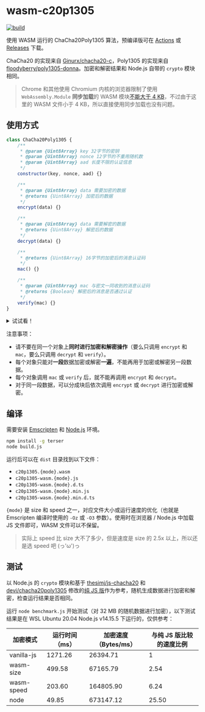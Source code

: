 # wasm-c20p1305

[![build](https://github.com/TransparentLC/wasm-c20p1305/actions/workflows/build.yml/badge.svg)](https://github.com/TransparentLC/wasm-c20p1305/actions/workflows/build.yml)

使用 WASM 运行的 ChaCha20Poly1305 算法，预编译版可在 [Actions](https://github.com/TransparentLC/wasm-c20p1305/actions/workflows/build.yml) 或 [Releases](https://github.com/TransparentLC/wasm-c20p1305/releases) 下载。

ChaCha20 的实现来自 [Ginurx/chacha20-c](https://github.com/Ginurx/chacha20-c)，Poly1305 的实现来自 [floodyberry/poly1305-donna](https://github.com/floodyberry/poly1305-donna)。加密和解密结果和 Node.js 自带的 `crypto` 模块相同。

> Chrome 和其他使用 Chromium 内核的浏览器限制了使用 `WebAssembly.Module` **同步加载**的 WASM 模块[不能大于 4 KB](https://github.com/webpack/webpack/issues/6475)，不过由于这里的 WASM 文件小于 4 KB，所以直接使用同步加载也没有问题。

## 使用方式

```js
class ChaCha20Poly1305 {
    /**
     * @param {Uint8Array} key 32字节的密钥
     * @param {Uint8Array} nonce 12字节的不重用随机数
     * @param {Uint8Array} aad 长度不限的认证信息
     */
    constructor(key, nonce, aad) {}

    /**
     * @param {Uint8Array} data 需要加密的数据
     * @returns {Uint8Array} 加密后的数据
     */
    encrypt(data) {}

    /**
     * @param {Uint8Array} data 需要解密的数据
     * @returns {Uint8Array} 解密后的数据
     */
    decrypt(data) {}

    /**
     * @returns {Uint8Array} 16字节的加密后的消息认证码
     */
    mac() {}

    /**
     * @param {Uint8Array} mac 与密文一同收到的消息认证码
     * @returns {Boolean} 解密后的消息是否通过认证
     */
    verify(mac) {}
}
```
<details>

<summary>试试看！</summary>

```js
if (typeof btoa === 'undefined') {
    global.btoa = str => Buffer.from(str, 'binary').toString('base64');
}

if (typeof atob === 'undefined') {
    global.atob = b64Encoded => Buffer.from(b64Encoded, 'base64').toString('binary');
}

// 在浏览器中加载时，名称为ChaCha20Poly1305
const ChaCha20Poly1305 = require('./dist/c20p1305-wasm.speed.min.js');

// 以下的测试向量来自 https://datatracker.ietf.org/doc/html/rfc7539#section-2.8.2

// key长度固定为32
const key = new Uint8Array([
    0x80, 0x81, 0x82, 0x83, 0x84, 0x85, 0x86, 0x87,
    0x88, 0x89, 0x8a, 0x8b, 0x8c, 0x8d, 0x8e, 0x8f,
    0x90, 0x91, 0x92, 0x93, 0x94, 0x95, 0x96, 0x97,
    0x98, 0x99, 0x9a, 0x9b, 0x9c, 0x9d, 0x9e, 0x9f,
]);
// nonce长度固定为12
const nonce = new Uint8Array([
    0x07, 0x00, 0x00, 0x00, 0x40, 0x41, 0x42, 0x43,
    0x44, 0x45, 0x46, 0x47,
]);
// aad长度不限
const aad = new Uint8Array([
    0x50, 0x51, 0x52, 0x53, 0xc0, 0xc1, 0xc2, 0xc3,
    0xc4, 0xc5, 0xc6, 0xc7,
]);
// 需要加密的明文
const plaintext = new Uint8Array([
    0x4c, 0x61, 0x64, 0x69, 0x65, 0x73, 0x20, 0x61,
    0x6e, 0x64, 0x20, 0x47, 0x65, 0x6e, 0x74, 0x6c,
    0x65, 0x6d, 0x65, 0x6e, 0x20, 0x6f, 0x66, 0x20,
    0x74, 0x68, 0x65, 0x20, 0x63, 0x6c, 0x61, 0x73,
    0x73, 0x20, 0x6f, 0x66, 0x20, 0x27, 0x39, 0x39,
    0x3a, 0x20, 0x49, 0x66, 0x20, 0x49, 0x20, 0x63,
    0x6f, 0x75, 0x6c, 0x64, 0x20, 0x6f, 0x66, 0x66,
    0x65, 0x72, 0x20, 0x79, 0x6f, 0x75, 0x20, 0x6f,
    0x6e, 0x6c, 0x79, 0x20, 0x6f, 0x6e, 0x65, 0x20,
    0x74, 0x69, 0x70, 0x20, 0x66, 0x6f, 0x72, 0x20,
    0x74, 0x68, 0x65, 0x20, 0x66, 0x75, 0x74, 0x75,
    0x72, 0x65, 0x2c, 0x20, 0x73, 0x75, 0x6e, 0x73,
    0x63, 0x72, 0x65, 0x65, 0x6e, 0x20, 0x77, 0x6f,
    0x75, 0x6c, 0x64, 0x20, 0x62, 0x65, 0x20, 0x69,
    0x74, 0x2e,
]);

// 创建加密对象，在加密后获取消息认证码
const encryptor = new ChaCha20Poly1305(key, nonce, aad);
const encrypted = encryptor.encrypt(plaintext);
const mac = encryptor.mac();
// Uint8Array(114) [211, 26, 141, 52, ...]
console.log(encrypted);
// Uint8Array(16) [26, 225, 11, 89, ...]
console.log(mac);

// 创建解密对象，在解密后检查消息认证码
const decryptor = new ChaCha20Poly1305(key, nonce, aad);
const decrypted = decryptor.decrypt(encrypted);
// true
console.log(decryptor.verify(mac));
// true
console.log(plaintext.every((e, i) => e === decrypted[i]));
```

</details>

注意事项：

* 请不要在同一个对象上**同时进行加密和解密操作**（要么只调用 `encrypt` 和 `mac`，要么只调用 `decrypt` 和 `verify`）。
* 每个对象只能对**一段**数据加密或解密**一遍**，不能再用于加密或解密另一段数据。
* 每个对象调用 `mac` 或 `verify` 后，就不能再调用 `encrypt` 和 `decrypt`。
* 对于同一段数据，可以分成块后依次调用 `encrypt` 或 `decrypt` 进行加密或解密。

## 编译

需要安装 [Emscripten](https://emscripten.org) 和 [Node.js](https://nodejs.org) 环境。

```bash
npm install -g terser
node build.js
```

运行后可以在 `dist` 目录找到以下文件：

* `c20p1305.{mode}.wasm`
* `c20p1305-wasm.{mode}.js`
* `c20p1305-wasm.{mode}.d.ts`
* `c20p1305-wasm.{mode}.min.js`
* `c20p1305-wasm.{mode}.min.d.ts`

`{mode}` 是 size 和 speed 之一，对应文件大小或运行速度的优化（也就是 Emscripten 编译时使用的 `-Oz` 或 `-O3` 参数）。使用时在浏览器 / Node.js 中加载 JS 文件即可，WASM 文件可以不保留。

> 实际上 speed 比 size 大不了多少，但是速度是 size 的 2.5x 以上，所以还是选 speed 吧 (っ'ω')っ

## 测试

以 Node.js 的 `crypto` 模块和基于 [thesimj/js-chacha20](https://github.com/thesimj/js-chacha20) 和 [devi/chacha20poly1305](https://github.com/devi/chacha20poly1305) 修改的[纯 JS 版](https://gist.github.com/TransparentLC/a528c9122f1e356ba202892461cdce90)作为参考，随机生成数据进行加密和解密，检查运行结果是否相同。

运行 `node benchmark.js` 开始测试（对 32 MB 的随机数据进行加密），以下测试结果是在 WSL Ubuntu 20.04 Node.js v14.15.5 下运行的，仅供参考：

| 加密模式 | 运行时间（ms） | 加密速度（Bytes/ms） | 与纯 JS 版比较的速度比例 |
| - | - | - | - |
| vanilla-js | 1271.26 | 26394.71 | 1 |
| wasm-size | 499.58 | 67165.79 | 2.54 |
| wasm-speed | 203.60 | 164805.90 | 6.24 |
| node | 49.85 | 673147.12 | 25.50 |
